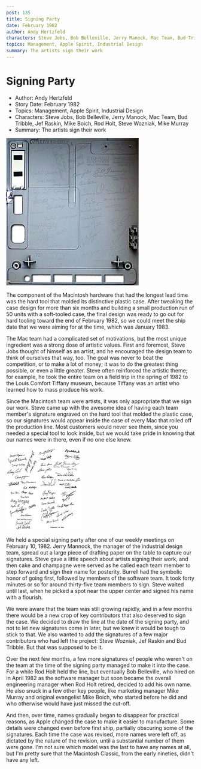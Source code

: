 ```yaml
---
post: 135
title: Signing Party
date: February 1982
author: Andy Hertzfeld
characters: Steve Jobs, Bob Belleville, Jerry Manock, Mac Team, Bud Tribble, Jef Raskin, Mike Boich, Rod Holt, Steve Wozniak, Mike Murray
topics: Management, Apple Spirit, Industrial Design
summary: The artists sign their work
---
```


# Signing Party
* Author: Andy Hertzfeld
* Story Date: February 1982
* Topics: Management, Apple Spirit, Industrial Design
* Characters: Steve Jobs, Bob Belleville, Jerry Manock, Mac Team, Bud Tribble, Jef Raskin, Mike Boich, Rod Holt, Steve Wozniak, Mike Murray
* Summary: The artists sign their work

![the back side of the Macintosh case](images/Macintosh/signatures.jpg) 
    
The component of the Macintosh hardware that had the longest lead time was the hard tool that molded its distinctive plastic case.  After tweaking the case design for more than six months and building a small production run of 50 units with a soft-tooled case, the final design was ready to go out for hard tooling toward the end of February 1982, so we could meet the ship date that we were aiming for at the time, which was January 1983.

The Mac team had a complicated set of motivations, but the most unique ingredient was a strong dose of artistic values.  First and foremost, Steve Jobs thought of himself as an artist, and he encouraged the design team to think of ourselves that way, too.  The goal was never to beat the competition, or to make a lot of money; it was to do the greatest thing possible, or even a little greater.  Steve often reinforced the artistic theme; for example, he took the entire team on a field trip in the spring of 1982 to the Louis Comfort Tiffany museum, because Tiffany was an artist who learned how to mass produce his work.

Since the Macintosh team were artists, it was only appropriate that we sign our work.  Steve came up with the awesome idea of having each team member's signature engraved on the hard tool that molded the plastic case, so our signatures would appear inside the case of every Mac that rolled off the production line.  Most customers would never see them, since you needed a special tool to look inside, but we would take pride in knowing that our names were in there, even if no one else knew.

![](images/Macintosh/signatures1_t.jpg)

We held a special signing party after one of our weekly meetings on February 10, 1982. Jerry Mannock, the manager of the industrial design team,  spread out a large piece of drafting paper on the table to capture our signatures.  Steve gave a little speech about artists signing their work, and then cake and champagne were served as he called each team member to step forward and sign their name for posterity.  Burrell had the symbolic honor of going first, followed by members of the software team.  It took forty minutes or so for around thirty-five team members to sign. Steve waited until last, when he picked a spot near the upper center and signed his name with a flourish.

We were aware that the team was still growing rapidly, and in a few months there would be a new crop of key contributors that also deserved to sign the case.  We decided to draw the line at the date of the signing party, and not to let new signatures come in later, but we knew it would be tough to stick to that.  We also wanted to add the signatures of a few major contributors who had left the project: Steve Wozniak, Jef Raskin and Bud Tribble.  But that was supposed to be it.

Over the next few months, a few more signatures of people who weren't on the team at the time of the signing party managed to make it into the case.  For a while Rod Holt held the line, but eventually Bob Belleville, who hired on in April 1982 as the software manager but soon became the overall engineering manager when Rod Holt retired, decided to add his own name.  He also snuck in a few other key people, like marketing manager Mike Murray and original evangelist Mike Boich, who started before he did and who otherwise would have just missed the cut-off.

And then, over time, names gradually began to disappear for practical reasons, as Apple changed the case to make it easier to manufacture.  Some details were changed even before first ship, partially obscuring some of the signatures.   Each time the case was revised, more names were left off, as dictated by the nature of the revision, until a substantial number of them were gone.  I'm not sure which model was the last to have any names at all, but I'm pretty sure that the Macintosh Classic, from the early nineties, didn't have any left.